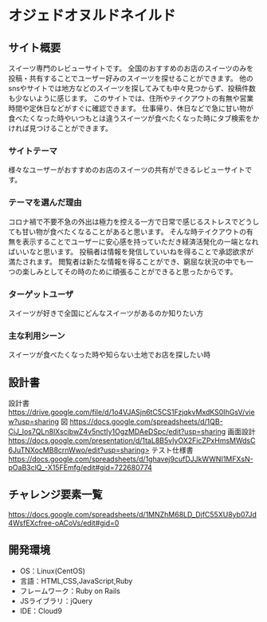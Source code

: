 # オジェドオヌルドネイルド

## サイト概要
スイーツ専門のレビューサイトです。
全国のおすすめのお店のスイーツのみを投稿・共有することでユーザー好みのスイーツを探せることができます。
他のsnsやサイトでは地方などのスイーツを探してみても中々見つからず、投稿件数も少ないように感じます。
このサイトでは、住所やテイクアウトの有無や営業時間や定休日などがすぐに確認できます。
仕事帰り、休日などで急に甘い物が食べたくなった時やいつもとは違うスイーツが食べたくなった時にタブ検索をかければ見つけることができます。



### サイトテーマ
様々なユーザーがおすすめのお店のスイーツの共有ができるレビューサイトです。

### テーマを選んだ理由
コロナ禍で不要不急の外出は極力を控える一方で日常で感じるストレスでどうしても甘い物が食べたくなることがあると思います。
そんな時テイクアウトの有無を表示することでユーザーに安心感を持っていただき経済活発化の一端となればいいなと思います。
投稿者は情報を発信していいねを得ることで承認欲求が満たされます。
閲覧者は新たな情報を得ることができ、窮屈な状況の中でも一つの楽しみとしてその時のために頑張ることができると思ったからです。

### ターゲットユーザ
スイーツが好きで全国にどんなスイーツがあるのか知りたい方

### 主な利用シーン
スイーツが食べたくなった時や知らない土地でお店を探したい時


## 設計書
設計書 https://drive.google.com/file/d/1o4VJASjn6tC5CS1FzjqkvMxdKS0IhGsV/view?usp=sharing
図 https://docs.google.com/spreadsheets/d/1QB-CiJ_los7QLn8lXscibwZ4v5nctIy1OgzMDAeDSpc/edit?usp=sharing
画面設計 https://docs.google.com/presentation/d/1taL8B5vIyOX2FicZPxHmsMWdsC6JuTNXocMB8crnWwo/edit?usp=sharing>
テスト仕様書 https://docs.google.com/spreadsheets/d/1ghavej9cufDJJkWWNI1MFXsN-pOaB3clQ_-X15FEmfg/edit#gid=722680774

## チャレンジ要素一覧
https://docs.google.com/spreadsheets/d/1MNZhM68LD_DjfC55XU8yb07Jd4WsfEXcfree-oACoVs/edit#gid=0

## 開発環境
- OS：Linux(CentOS)
- 言語：HTML,CSS,JavaScript,Ruby
- フレームワーク：Ruby on Rails
- JSライブラリ：jQuery
- IDE：Cloud9

